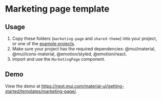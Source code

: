 # Marketing page template

## Usage

<!-- #default-branch-switch -->

1. Copy these folders (`marketing-page` and `shared-theme`) into your project, or one of the [example projects](https://github.com/mui/material-ui/tree/master/examples).
2. Make sure your project has the required dependencies: @mui/material, @mui/icons-material, @emotion/styled, @emotion/react.
3. Import and use the `MarketingPage` component.

## Demo

<!-- #default-branch-switch -->

View the demo at https://next.mui.com/material-ui/getting-started/templates/marketing-page/.
